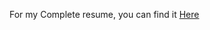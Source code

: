 For my Complete resume, you can find it [Here](https://www.canva.com/design/DAEW3owe5nc/pDj1yjxTl6eyPby4Qc7zFw/view?utm_content=DAEW3owe5nc&utm_campaign=designshare&utm_medium=link&utm_source=publishsharelink)
